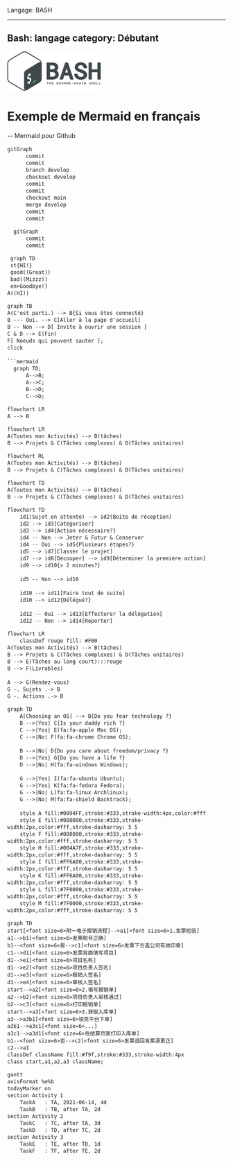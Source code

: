 Langage: BASH

---
Bash: langage
category: Débutant
---

![Langage: BASH](Gnu-bash-logo.svg.png)

# Exemple de Mermaid en français

-- Mermaid pour Github

```mermaid
gitGraph
      commit
      commit
      branch develop
      checkout develop
      commit
      commit
      checkout main
      merge develop
      commit
      commit
```

```mermaid
  gitGraph
      commit
      commit
```     
```mermaid
 graph TD 
 st{HI!}
 good((Great))
 bad((Mizzz))
 en>Goodbye!]
A((HI))
```

```mermaid
graph TB
A(C'est parti.) --> B{Si vous êtes connecté}
B --- Oui. --> C[Aller à la page d'accueil]
B -- Non --> D[ Invite à ouvrir une session ]
C & D --> E(Fin)
F[ Noeuds qui peuvent sauter ];
click 

```mermaid
  graph TD;
      A-->B;
      A-->C;
      B-->D;
      C-->D;
```
```mermaid
flowchart LR
A --> B
```

```mermaid
flowchart LR
A(Toutes mon Activités) --> B(tâches)
B --> Projets & C(Tâches complexes) & D(Tâches unitaires)
```

```mermaid
flowchart RL
A(Toutes mon Activités) --> B(tâches)
B --> Projets & C(Tâches complexes) & D(Tâches unitaires)
```

```mermaid
flowchart TD
A(Toutes mon Activités) --> B(tâches)
B --> Projets & C(Tâches complexes) & D(Tâches unitaires)
```

```mermaid
flowchart TD
	id1(Sujet en attente) --> id2(Boite de réception)
	id2 --> id3[Catégoriser]
	id3 --> id4{Action nécessaire?}
	id4 -- Non --> Jeter & Futur & Conserver
	id4 -- Oui --> id5{Plusieurs étapes?}
	id5 --> id7[Classer le projet]
	id7 --> id8[Découper] --> id9[Déterminer la première action]
	id9 --> id10{> 2 minutes?}

	id5 -- Non --> id10

	id10 --> id11[Faire tout de suite]
	id10 --> id12{Délégué?}

	id12 -- Oui --> id13[Effecturer la délégation]
	id12 -- Non --> id14[Reporter]
  ```
```mermaid
flowchart LR
	classDef rouge fill: #F00
A(Toutes mon Activités) --> B(tâches)
B --> Projets & C(Tâches complexes) & D(Tâches unitaires)
B --> E(Tâches au long court):::rouge
B --> F(Livrables)

A --> G(Rendez-vous)
G -. Sujets .-> B
G -. Actions .-> B
```
```mermaid
graph TD
    A[Choosing an OS] --> B{Do you fear technology ?}
    B -->|Yes| C{Is your daddy rich ?}
    C -->|Yes| E(fa:fa-apple Mac OS);
    C -->|No| F(fa:fa-chrome Chrome OS);
    
    B -->|No| D{Do you care about freedom/privacy ?}
    D -->|Yes| G{Do you have a life ?}
    D -->|No| H(fa:fa-windows Windows);
    
    G -->|Yes| I(fa:fa-ubuntu Ubuntu);
    G -->|Yes| K(fa:fa-fedora Fedora);
    G -->|No| L(fa:fa-linux Archlinux);
    G -->|No| M(fa:fa-shield Backtrack);

    style A fill:#0094FF,stroke:#333,stroke-width:4px,color:#fff
    style E fill:#808080,stroke:#333,stroke-width:2px,color:#fff,stroke-dasharray: 5 5
    style F fill:#808080,stroke:#333,stroke-width:2px,color:#fff,stroke-dasharray: 5 5
    style H fill:#004A7F,stroke:#333,stroke-width:2px,color:#fff,stroke-dasharray: 5 5
    style I fill:#FF6A00,stroke:#333,stroke-width:2px,color:#fff,stroke-dasharray: 5 5
    style K fill:#FF6A00,stroke:#333,stroke-width:2px,color:#fff,stroke-dasharray: 5 5
    style L fill:#7F0000,stroke:#333,stroke-width:2px,color:#fff,stroke-dasharray: 5 5
    style M fill:#7F0000,stroke:#333,stroke-width:2px,color:#fff,stroke-dasharray: 5 5
```


```mermaid
graph TD
start[<font size=6>附一电子报销流程]-->a1[<font size=6>1.发票检验]
a1-->b1[<font size=6>发票税号正确]
b1--<font size=6>是-->c1[<font size=6>发票下方盖公司有效印章]
c1-->d1[<font size=6>发票背面填写项目]
d1-->e1[<font size=6>项目名称]
d1-->e2[<font size=6>项目负责人签名]
d1-->e3[<font size=6>报销人签名]
d1-->e4[<font size=6>审核人签名]
start-->a2[<font size=6>2.填写报销单]
a2-->b2[<font size=6>项目负责人审核通过]
b2-->c3[<font size=6>打印报销单]
start-->a3[<font size=6>3.获取入库单]
a3-->a3b1[<font size=6>锐竞平台下单]
a3b1-->a3c1[<font size=6>...]
a3c1-->a3d1[<font size=6>在结算页面打印入库单]
b1--<font size=6>否-->c2[<font size=6>发票退回发票源更正]
c2-->a1
classDef className fill:#f9f,stroke:#333,stroke-width:4px
class start,a1,a2,a3 className;
```

```mermaid
gantt
axisFormat %e%b
todayMarker on
section Activity 1
    TaskA	: TA, 2021-06-14, 4d
    TaskB	: TB, after TA, 2d
section Activity 2
    TaskC	: TC, after TA, 3d
    TaskD	: TD, after TC, 2d
section Activity 3
    TaskE	: TE, after TD, 1d
    TaskF	: TF, after TE, 2d
```
